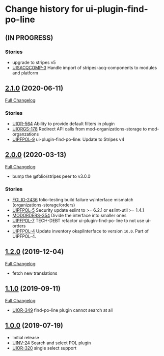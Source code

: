 # Change history for ui-plugin-find-po-line

## (IN PROGRESS)

### Stories
* upgrade to stripes v5
* [UISACQCOMP-3](https://issues.folio.org/browse/UISACQCOMP-3) Handle import of stripes-acq-components to modules and platform

## [2.1.0](https://github.com/folio-org/ui-plugin-find-po-line/tree/v2.1.0) (2020-06-11)
[Full Changelog](https://github.com/folio-org/ui-plugin-find-po-line/compare/v2.0.0...v2.1.0)

### Stories
* [UIOR-564](https://issues.folio.org/browse/UIOR-564) Ability to provide default filters in plugin
* [UIORGS-178](https://issues.folio.org/browse/UIORGS-178) Redirect API calls from mod-organizations-storage to mod-organzations
* [UIPFPOL-9](https://issues.folio.org/browse/UIPFPOL-9) ui-plugin-find-po-line: Update to Stripes v4

## [2.0.0](https://github.com/folio-org/ui-plugin-find-po-line/tree/v2.0.0) (2020-03-13)
[Full Changelog](https://github.com/folio-org/ui-plugin-find-po-line/compare/v1.2.0...v2.0.0)

* bump the @folio/stripes peer to v3.0.0

### Stories

* [FOLIO-2436](https://issues.folio.org/browse/FOLIO-2436) folio-testing build failure w/interface mismatch (organizations-storage/orders)
* [UIPFPOL-5](https://issues.folio.org/browse/UIPFPOL-5) Security update eslint to >= 6.2.1 or eslint-util >= 1.4.1
* [MODORDERS-354](https://issues.folio.org/browse/MODORDERS-354) Divide the interface into smaller ones
* [UIPFPOL-7](https://issues.folio.org/browse/UIPFPOL-7) TECH-DEBT refactor ui-plugin-find-po-line to not use ui-orders
* [UIPFPOL-4](https://issues.folio.org/browse/UIPFPOL-4) Update inventory okapiInterface to version `10.0`. Part of UIPFPOL-4.

## [1.2.0](https://github.com/folio-org/ui-plugin-find-po-line/tree/v1.2.0) (2019-12-04)
[Full Changelog](https://github.com/folio-org/ui-plugin-find-po-line/compare/v1.1.0...v1.2.0)

* fetch new translations

## [1.1.0](https://github.com/folio-org/ui-plugin-find-po-line/tree/v1.1.0) (2019-09-11)
[Full Changelog](https://github.com/folio-org/ui-plugin-find-po-line/compare/v1.0.0...v1.1.0)

* [UIOR-349](https://issues.folio.org/browse/UIOR-349) find-po-line plugin cannot search at all

## [1.0.0](https://github.com/folio-org/ui-plugin-find-po-line/tree/v1.0.0) (2019-07-19)

* Initial release
* [UINV-24](https://issues.folio.org/browse/UINV-24) Search and select POL plugin
* [UIOR-320](https://issues.folio.org/browse/UIOR-320) single select support
